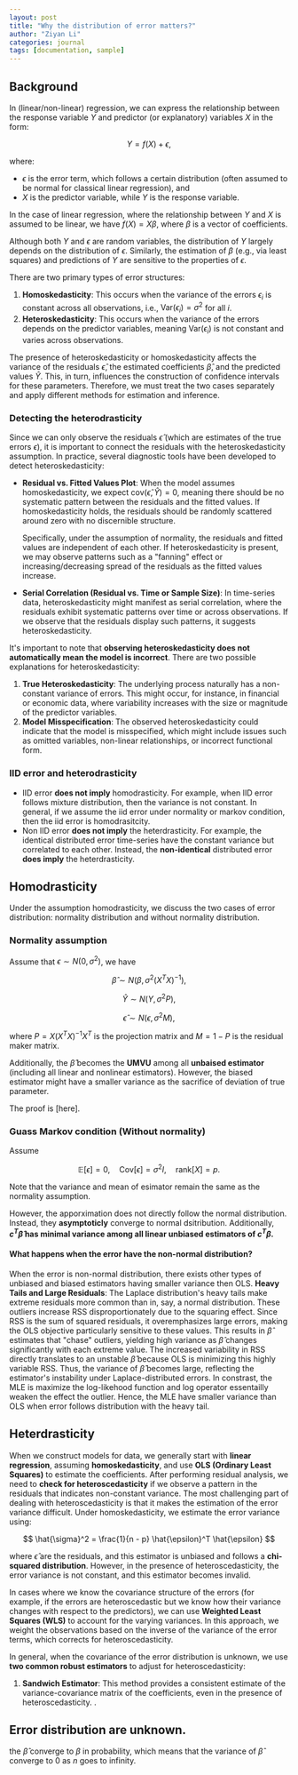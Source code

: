 ```yaml
---
layout: post
title: "Why the distribution of error matters?"
author: "Ziyan Li"
categories: journal
tags: [documentation, sample]
---
```

## Background
In (linear/non-linear) regression, we can express the relationship between the response variable $Y$ and predictor (or explanatory) variables $X$ in the form:

$$
Y = f(X) + \epsilon,
$$

where:
- $\epsilon$ is the error term, which follows a certain distribution (often assumed to be normal for classical linear regression), and
- $X$ is the predictor variable, while $Y$ is the response variable.

In the case of linear regression, where the relationship between $Y$ and $X$ is assumed to be linear, we have $f(X) = X\beta$, where $\beta$ is a vector of coefficients.

Although both $Y$ and $\epsilon$ are random variables, the distribution of $Y$ largely depends on the distribution of $\epsilon$. Similarly, the estimation of $\beta$ (e.g., via least squares) and predictions of $Y$ are sensitive to the properties of $\epsilon$.

There are two primary types of error structures:
1. **Homoskedasticity**: This occurs when the variance of the errors $\epsilon_i$ is constant across all observations, i.e., $\text{Var}(\epsilon_i) = \sigma^2$ for all $i$.
2. **Heteroskedasticity**: This occurs when the variance of the errors depends on the predictor variables, meaning $\text{Var}(\epsilon_i)$ is not constant and varies across observations.

The presence of heteroskedasticity or homoskedasticity affects the variance of the residuals $\hat{\epsilon}$, the estimated coefficients $\hat{\beta}$, and the predicted values $\hat{Y}$. This, in turn, influences the construction of confidence intervals for these parameters. Therefore, we must treat the two cases separately and apply different methods for estimation and inference.

### Detecting the heterodrasticity

Since we can only observe the residuals $\hat{\epsilon}$ (which are estimates of the true errors $\epsilon$), it is important to connect the residuals with the heteroskedasticity assumption. In practice, several diagnostic tools have been developed to detect heteroskedasticity:

- **Residual vs. Fitted Values Plot**: When the model assumes homoskedasticity, we expect $\text{cov}(\hat{\epsilon}, \hat{Y}) = 0$, meaning there should be no systematic pattern between the residuals and the fitted values. If homoskedasticity holds, the residuals should be randomly scattered around zero with no discernible structure.
  
  Specifically, under the assumption of normality, the residuals and fitted values are independent of each other. If heteroskedasticity is present, we may observe patterns such as a "fanning" effect or increasing/decreasing spread of the residuals as the fitted values increase.

- **Serial Correlation (Residual vs. Time or Sample Size)**: In time-series data, heteroskedasticity might manifest as serial correlation, where the residuals exhibit systematic patterns over time or across observations. If we observe that the residuals display such patterns, it suggests heteroskedasticity.


It's important to note that **observing heteroskedasticity does not automatically mean the model is incorrect**. There are two possible explanations for heteroskedasticity:
1. **True Heteroskedasticity**: The underlying process naturally has a non-constant variance of errors. This might occur, for instance, in financial or economic data, where variability increases with the size or magnitude of the predictor variables.
2. **Model Misspecification**: The observed heteroskedasticity could indicate that the model is misspecified, which might include issues such as omitted variables, non-linear relationships, or incorrect functional form.

### IID error and heterodrasticity
- IID error **does not imply** homodrasticity. For example, when IID error follows mixture distribution, then the variance is not constant. In general, if we assume the iid error under normality or markov condition, then the iid error is homodrasitcity.
- Non IID error **does not imply** the heterdrasticity. For example, the identical distributed error time-series have the constant variance but correlated to each other. Instead, the **non-identical** distributed error **does imply** the heterdrasticity.

## Homodrasticity
Under the assumption homodrasticity, we discuss the two cases of error distribution: normality distribution and without normality distribution.
### Normality assumption
Assume that $\epsilon \sim N(0,\sigma^2)$,  we have 

$$
\hat{\beta} \sim N(\beta,\sigma^2 (X^TX)^{-1}),
$$

$$
\hat{Y} \sim N(Y,\sigma^2P),
$$

$$
\hat{\epsilon} \sim N(\epsilon, \sigma^2M),
$$

where $P=X(X^TX)^{-1}X^T$ is the projection matrix  and $M=1-P$ is the residual maker matrix.

Additionally, the $\hat{\beta}$ becomes the **UMVU** among all **unbaised estimator** (including all linear and nonlinear estimators). However, the biased estimator might have a smaller variance as the sacrifice of deviation of true parameter.

The proof is [here].

### Guass Markov condition (Without normality)

Assume 

$$
\mathbb{E}[\epsilon] = 0, \quad \text{Cov}[\epsilon] = \sigma^2 I, \quad \text{rank}[X] = p.
$$

Note that the variance and mean of esimator remain the same as the normality assumption.

However, the apporximation does not directly follow the normal distribution. Instead, they **asymptoticly** converge to normal dsitribution. Additionally, **$c^T \hat{\beta}$ has minimal variance among all **linear unbiased estimators** of $c^T \beta$.**

#### **What happens when the error have the non-normal distribution?**
When the error is non-normal distribution, there exists other types of unbiased and biased estimators having smaller variance then OLS.  **Heavy Tails and Large Residuals**: The Laplace distribution's heavy tails make extreme residuals more common than in, say, a normal distribution. These outliers increase RSS disproportionately due to the squaring effect. Since RSS is the sum of squared residuals, it overemphasizes large errors, making the OLS objective particularly sensitive to these values. This results in $\hat{\beta}$ estimates that "chase" outliers, yielding high variance as $\hat{\beta}$ changes significantly with each extreme value. The increased variability in RSS directly translates to an unstable $\hat{\beta}$ because OLS is minimizing this highly variable RSS. Thus, the variance of $\hat{\beta}$ becomes large, reflecting the estimator's instability under Laplace-distributed errors. In constrast, the MLE is maximize the log-likehood function and log operator essentailly weaken the effect the outlier. Hence, the MLE have smaller variance than OLS when error follows distribution with the heavy tail.

## Heterdrasticity

When we construct models for data, we generally start with **linear regression**, assuming **homoskedasticity**, and use **OLS (Ordinary Least Squares)** to estimate the coefficients. After performing residual analysis, we need to **check for heteroscedasticity** if we observe a pattern in the residuals that indicates non-constant variance. The most challenging part of dealing with heteroscedasticity is that it makes the estimation of the error variance difficult. Under homoskedasticity, we estimate the error variance using:

$$
\hat{\sigma}^2 = \frac{1}{n - p} \hat{\epsilon}^T \hat{\epsilon}
$$

where $\hat{\epsilon}$ are the residuals, and this estimator is unbiased and follows a **chi-squared distribution**. However, in the presence of heteroscedasticity, the error variance is not constant, and this estimator becomes invalid.

In cases where we know the covariance structure of the errors (for example, if the errors are heteroscedastic but we know how their variance changes with respect to the predictors), we can use **Weighted Least Squares (WLS)** to account for the varying variances. In this approach, we weight the observations based on the inverse of the variance of the error terms, which corrects for heteroscedasticity.

In general, when the covariance of the error distribution is unknown, we use **two common robust estimators** to adjust for heteroscedasticity:
1. **Sandwich Estimator**: This method provides a consistent estimate of the variance-covariance matrix of the coefficients, even in the presence of heteroscedasticity.
.

## Error distribution are unknown.
the $\hat{\beta}$ converge to $\beta$ in probability, which means that the variance of $\hat{\beta}$ converge to $0$ as $n$ goes to infinity.

